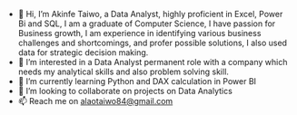 - 👋 Hi, I’m Akinfe Taiwo, a Data Analyst, highly proficient in Excel, Power Bi and SQL, I am a graduate of Computer Science, I have passion for Business growth, I am experience in identifying various business challenges and shortcomings, and profer possible solutions, I also used data for strategic decision making.
- 👀 I’m interested in a Data Analyst permanent role with a company which needs my analytical skills and also problem solving skill.
- 🌱 I’m currently learning Python and DAX calculation in Power BI
- 💞️ I’m looking to collaborate on projects on Data Analytics
- 📫 Reach me on alaotaiwo84@gmail.com

<!---
akinfebamiseyi/akinfebamiseyi is a ✨ special ✨ repository because its `README.md` (this file) appears on your GitHub profile.
You can click the Preview link to take a look at your changes.
--->
